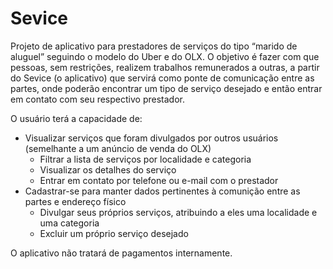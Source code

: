 # Sevice

  Projeto de aplicativo para prestadores de serviços do tipo “marido de aluguel” seguindo o modelo do Uber e do OLX. O objetivo é fazer com que pessoas, sem restrições, realizem trabalhos remunerados a outras, a partir do Sevice (o aplicativo) que servirá como ponte de comunicação entre as partes, onde poderão encontrar um tipo de serviço desejado e então entrar em contato com seu respectivo prestador.

  O usuário terá a capacidade de:
  - Visualizar serviços que foram divulgados por outros usuários (semelhante a um anúncio de venda do OLX)
    - Filtrar a lista de serviços por localidade e categoria
    - Visualizar os detalhes do serviço
    - Entrar em contato por telefone ou e-mail com o prestador
  - Cadastrar-se para manter dados pertinentes à comunição entre as partes e endereço físico
    - Divulgar seus próprios serviços, atribuindo a eles uma localidade e uma categoria
    - Excluir um próprio serviço desejado

  O aplicativo não tratará de pagamentos internamente.
